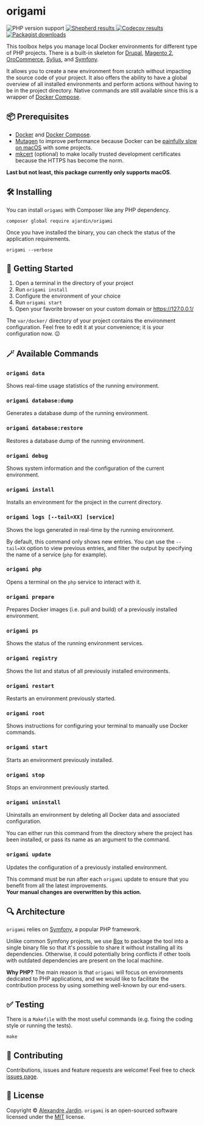 # origami

<p>
  <img src="https://img.shields.io/packagist/php-v/ajardin/origami" alt="PHP version support"/>

  <a href="https://shepherd.dev/github/origamiphp/source" target="_blank">
    <img src="https://shepherd.dev/github/origamiphp/source/coverage.svg" alt="Shepherd results"/>
  </a>

  <a href="https://codecov.io/gh/origamiphp/source" target="_blank">
    <img src="https://img.shields.io/codecov/c/github/origamiphp/source?label=code-coverage" alt="Codecov results"/>
  </a>

  <a href="https://packagist.org/packages/ajardin/origami" target="_blank">
    <img src="https://img.shields.io/packagist/dt/ajardin/origami" alt="Packagist downloads"/>
  </a>
</p>

This toolbox helps you manage local Docker environments for different type of PHP projects. There is a built-in skeleton
for [Drupal][drupal], [Magento 2][magento], [OroCommerce][orocommerce], [Sylius][sylius], and [Symfony][symfony].

It allows you to create a new environment from scratch without impacting the source code of your project. It also
offers the ability to have a global overview of all installed environments and perform actions without having to be in
the project directory. Native commands are still available since this is a wrapper of [Docker Compose][docker-compose].

## 📦 Prerequisites
* [Docker][docker-engine] and [Docker Compose][docker-compose].
* [Mutagen][mutagen] to improve performance because Docker can be [painfully slow on macOS][issue] with some projects.
* [mkcert][mkcert] (optional) to make locally trusted development certificates because the HTTPS has become the norm.

**Last but not least, this package currently only supports macOS**.

## 🛠 Installing
You can install `origami` with Composer like any PHP dependency.
```shell script
composer global require ajardin/origami
```

Once you have installed the binary, you can check the status of the application requirements.
```shell script
origami --verbose
```

## 🚀 Getting Started
1. Open a terminal in the directory of your project
2. Run `origami install`
3. Configure the environment of your choice
4. Run `origami start`
5. Open your favorite browser on your custom domain or https://127.0.0.1/

The `var/docker/` directory of your project contains the environment configuration. Feel free to edit it at your
convenience; it is your configuration now. 😉

## 🪄 Available Commands

### `origami data`
Shows real-time usage statistics of the running environment.

### `origami database:dump`
Generates a database dump of the running environment.

### `origami database:restore`
Restores a database dump of the running environment.

### `origami debug`
Shows system information and the configuration of the current environment.

### `origami install`
Installs an environment for the project in the current directory.

### `origami logs [--tail=XX] [service]`
Shows the logs generated in real-time by the running environment.

By default, this command only shows new entries. You can use the `--tail=XX` option to view previous entries, and filter
the output by specifying the name of a service (`php` for example).

### `origami php`
Opens a terminal on the `php` service to interact with it.

### `origami prepare`
Prepares Docker images (i.e. pull and build) of a previously installed environment.

### `origami ps`
Shows the status of the running environment services.

### `origami registry`
Shows the list and status of all previously installed environments.

### `origami restart`
Restarts an environment previously started.

### `origami root`
Shows instructions for configuring your terminal to manually use Docker commands.

### `origami start`
Starts an environment previously installed.

### `origami stop`
Stops an environment previously started.

### `origami uninstall`
Uninstalls an environment by deleting all Docker data and associated configuration.

You can either run this command from the directory where the project has been installed, or pass its name as an
argument to the command.

### `origami update`
Updates the configuration of a previously installed environment.

This command must be run after each `origami` update to ensure that you benefit from all the latest improvements.  
**Your manual changes are overwritten by this action.**

## 🔍 Architecture
`origami` relies on [Symfony][symfony], a popular PHP framework.

Unlike common Symfony projects, we use [Box][box] to package the tool into a single binary file so that it's possible to
share it without installing all its dependencies. Otherwise, it could potentially bring conflicts if other tools with 
outdated dependencies are present on the local machine.

**Why PHP?** The main reason is that `origami` will focus on environments dedicated to PHP applications, and we would
like to facilitate the contribution process by using something well-known by our end-users.

## ✅ Testing
There is a `Makefile` with the most useful commands (e.g. fixing the coding style or running the tests).

```shell script
make
```

## 🤝 Contributing
Contributions, issues and feature requests are welcome! Feel free to check [issues page][contributions].

## 📝 License
Copyright © [Alexandre Jardin][me]. `origami` is an open-sourced software licensed under the [MIT](/LICENSE) license.

<!-- Resources -->
[box]: https://github.com/humbug/box/
[contributions]: https://github.com/origamiphp/source/issues
[docker-compose]: https://docs.docker.com/compose/
[docker-engine]: https://docs.docker.com/engine/
[drupal]: https://drupal.org/
[issue]: https://github.com/docker/for-mac/issues/1592
[magento]: https://magento.com/
[me]: https://github.com/ajardin
[mkcert]: https://github.com/FiloSottile/mkcert
[mutagen]: https://mutagen.io/
[orocommerce]: https://oroinc.com/
[sylius]: https://sylius.com/
[symfony]: https://symfony.com/
